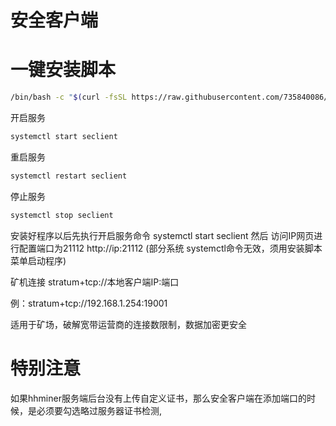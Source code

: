 # 安全客户端
# 一键安装脚本
```bash
/bin/bash -c "$(curl -fsSL https://raw.githubusercontent.com/735840086/SecClient/main/seclient.sh)"
```

开启服务
```bash
systemctl start seclient
```

重启服务
```bash
systemctl restart seclient
```
停止服务
```bash
systemctl stop seclient
```
安装好程序以后先执行开启服务命令 systemctl start seclient 然后 访问IP网页进行配置端口为21112  http://ip:21112
(部分系统 systemctl命令无效，须用安装脚本菜单启动程序)



矿机连接 stratum+tcp://本地客户端IP:端口  

例：stratum+tcp://192.168.1.254:19001


适用于矿场，破解宽带运营商的连接数限制，数据加密更安全

# 特别注意
如果hhminer服务端后台没有上传自定义证书，那么安全客户端在添加端口的时候，是必须要勾选略过服务器证书检测,

